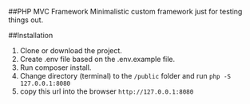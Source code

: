 ##PHP MVC Framework
Minimalistic custom framework just for testing things out.

##Installation
1. Clone or download the project.
2. Create .env file based on the .env.example file.
3. Run composer install.
4. Change directory (terminal) to the `/public` folder and run `php -S 127.0.0.1:8080`
5. copy this url into the browser `http://127.0.0.1:8080`
